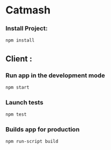 # Catmash

### Install Project:

```Bash
npm install
```

## Client :

### Run app in the development mode

```Bash
npm start
```

### Launch tests

```Bash
npm test
```

### Builds app for production

```Bash
npm run-script build
```
